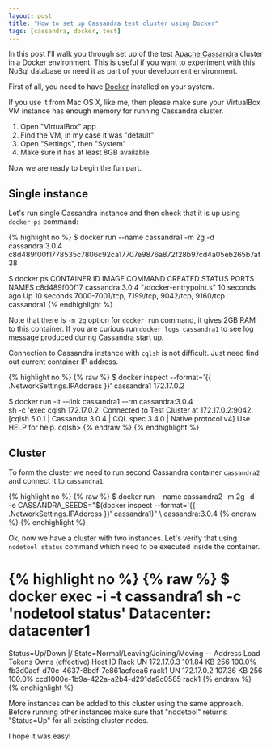 ```yaml
---
layout: post
title: "How to set up Cassandra test cluster using Docker"
tags: [cassandra, docker, test] 
---
```


In this post I'll walk you through set up of the test [Apache
Cassandra](http://cassandra.apache.org/) cluster in a Docker environment. This
is useful if you want to experiment with this NoSql database or need it as part
of your development environment.

First of all, you need to have [Docker](https://www.docker.com/) installed on
your system. 

If you use it from Mac OS X, like me, then please make sure your VirtualBox VM
instance has enough memory for running Cassandra cluster.

1. Open "VirtualBox" app
2. Find the VM, in my case it was "default"
3. Open "Settings", then "System"
4. Make sure it has at least 8GB available

Now we are ready to begin the fun part.


## Single instance

Let's run single Cassandra instance and then check that it is up using 
`docker ps` command:

{% highlight no %}
$ docker run --name cassandra1 -m 2g -d cassandra:3.0.4 
c8d489f00f1778535c7806c92ca17707e9876a872f28b97cd4a05eb265b7af38

$ docker ps
CONTAINER ID        IMAGE               COMMAND                  CREATED             STATUS              PORTS                                         NAMES
c8d489f00f17        cassandra:3.0.4     "/docker-entrypoint.s"   10 seconds ago      Up 10 seconds       7000-7001/tcp, 7199/tcp, 9042/tcp, 9160/tcp   cassandra1
{% endhighlight %}

Note that there is `-m 2g` option for `docker run` command, it gives 2GB RAM
to this container. If you are curious run `docker logs cassandra1` to see log
message produced during Cassandra start up.

Connection to Cassandra instance with `cqlsh` is not difficult. Just need find
out current container IP address.

{% highlight no %}
{% raw %}
$ docker inspect --format='{{ .NetworkSettings.IPAddress }}' cassandra1
172.17.0.2

$ docker run -it --link cassandra1 --rm cassandra:3.0.4 \
  sh -c 'exec cqlsh 172.17.0.2'
Connected to Test Cluster at 172.17.0.2:9042.
[cqlsh 5.0.1 | Cassandra 3.0.4 | CQL spec 3.4.0 | Native protocol v4]
Use HELP for help.
cqlsh>
{% endraw %}
{% endhighlight %}


## Cluster

To form the cluster we need to run second Cassandra container `cassandra2` and
connect it to `cassandra1`.

{% highlight no %}
{% raw %}
$ docker run --name cassandra2 -m 2g -d \
  -e CASSANDRA_SEEDS="$(docker inspect --format='{{ .NetworkSettings.IPAddress }}' cassandra1)" \ 
  cassandra:3.0.4
{% endraw %}
{% endhighlight %}

Ok, now we have a cluster with two instances. Let's verify that using
`nodetool status` command which need to be executed inside the container.

{% highlight no %}
{% raw %}
$ docker exec -i -t cassandra1 sh -c 'nodetool status'
Datacenter: datacenter1
=======================
Status=Up/Down
|/ State=Normal/Leaving/Joining/Moving
--  Address     Load       Tokens       Owns (effective)  Host ID                               Rack
UN  172.17.0.3  101.84 KB  256          100.0%            fb3d0aef-d70e-4637-8bdf-7e861acfcea6  rack1
UN  172.17.0.2  107.36 KB  256          100.0%            ccd1000e-1b9a-422a-a2b4-d291da9c0585  rack1
{% endraw %}
{% endhighlight %}

More instances can be added to this cluster using the same approach. Before
running other instances make sure that "nodetool" returns "Status=Up" for all
existing cluster nodes.

I hope it was easy!

